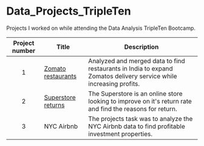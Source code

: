# Data_Projects_TripleTen
Projects I worked on while attending the Data Analysis TripleTen Bootcamp.





| Project number | Title | Description |
| :-----------: | ----------- |----------- |
| 1 | [Zomato restaurants](https://github.com/Cooper-kitrel/Data_Projects_TripleTen/tree/main/Zomato%20restaurants/Final%20Project) | Analyzed and merged data to find restaurants in India to expand Zomatos delivery service while increasing profits.|
| 2 | [Superstore returns]() | The Superstore is an online store looking to improve on it's return rate and find the reasons for return. |
| 3 | NYC Airbnb | The projects task was to analyze the NYC Airbnb data to find profitable investment properties. |

